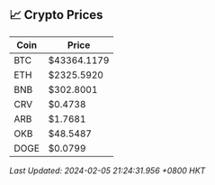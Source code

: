 ## 📈 Crypto Prices

| Coin | Price |
| ---- | ----- |
| BTC | $43364.1179 |
| ETH | $2325.5920 |
| BNB | $302.8001 |
| CRV | $0.4738 |
| ARB | $1.7681 |
| OKB | $48.5487 |
| DOGE | $0.0799 |

_Last Updated: 2024-02-05 21:24:31.956 +0800 HKT_
